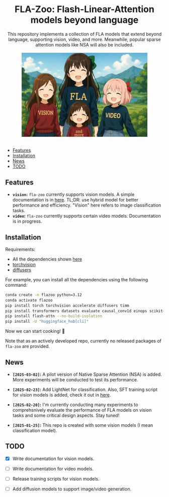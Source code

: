 <div align="center">

# FLA-Zoo: Flash-Linear-Attention models beyond language

</div>
<div align="center">
This repository implements a collection of FLA models that extend beyond language, supporting vision, video, and more. Meanwhile, popular sparse attention models like NSA will also be included.
</div>

<div align="center">
  <br/>
  <img width="400" alt="diagram" src="assets/flazoo.png">
  <!-- <br/>
  <em>[ai generated image with modifications]</em> -->
</div>
<br/>

* [Features](#features)
* [Installation](#installation)
* [News](#news)
* [TODO](#todo)
<!-- * [Citation](#citation) -->

## Features

- **`vision`:** `fla-zoo` currently supports vision models. A simple documentation is in [here](docs/vision/vision.md). TL;DR: use hybrid model for better performance and efficiency. "Vision" here refers to image classification tasks.
- **`video`:** `fla-zoo` currently supports certain video models. Documentation is in progress.

## Installation

Requirements:
- All the dependencies shown [here](https://github.com/fla-org/flash-linear-attention?tab=readme-ov-file#installation)
- [torchvision](https://github.com/pytorch/vision)
- [diffusers](https://github.com/huggingface/diffusers)

For example, you can install all the dependencies using the following command:
```bash
conda create -n flazoo python=3.12
conda activate flazoo
pip install torch torchvision accelerate diffusers timm
pip install transformers datasets evaluate causal_conv1d einops scikit-learn wandb
pip install flash-attn --no-build-isolation
pip install -U "huggingface_hub[cli]"
```
Now we can start cooking! 🚀

Note that as an actively developed repo, currently no released packages of `fla-zoo` are provided.

## News

- **$\texttt{[2025-03-02]}$:** A pilot version of Native Sparse Attention (NSA) is added. More experiments will be conducted to test its performance.

- **$\texttt{[2025-02-23]}$:** Add LightNet for classification. Also, SFT training script for vision models is added, check it out in [here](examples/vision/sft.py).

- **$\texttt{[2025-02-20]}$:** I'm currently conducting many experiments to comprehsnively evaluate the performance of FLA models on vision tasks and some critical design aspects. Stay tuned!

- **$\texttt{[2025-01-25]}$:** This repo is created with some vision models (I mean classification model).

## TODO

- [x] Write documentation for vision models.
- [ ] Write documentation for video models.
- [ ] Release training scripts for vision models.
- [ ] Add diffusion models to support image/video generation.

